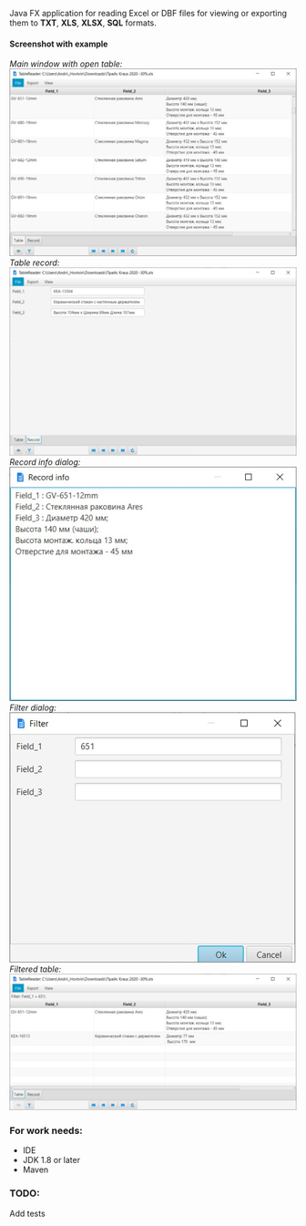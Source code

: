 Java FX application for reading Excel or DBF files for viewing or exporting them to **TXT**, **XLS**, **XLSX**, **SQL**
formats.

#### Screenshot with example

*Main window with open table:*
![](img/open_table.jpg)
*Table record:*
![](img/record_table.jpg)
*Record info dialog:*
![](img/record_info.jpg)
*Filter dialog:*
![](img/filter.jpg)
*Filtered table:*
![](img/filtered_table.jpg)

### **For work needs:**

- IDE
- JDK 1.8 or later
- Maven

### **TODO:**

Add tests